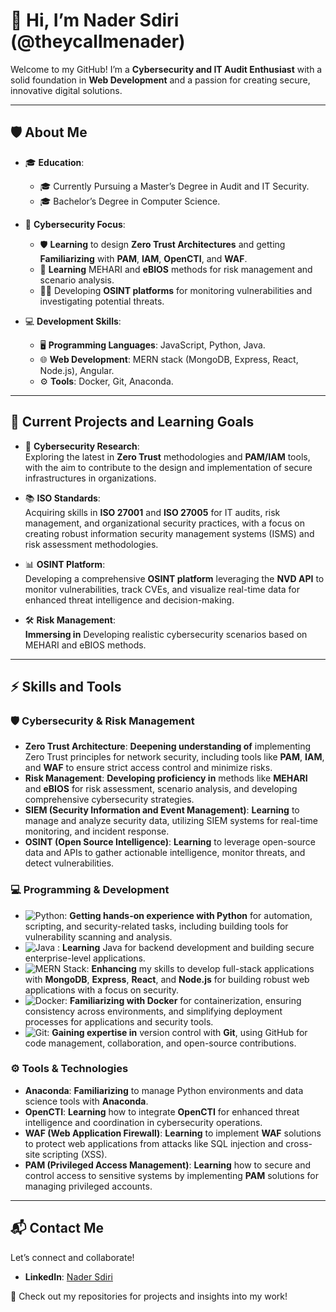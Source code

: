 # 👋 Hi, I’m Nader Sdiri (@theycallmenader)

Welcome to my GitHub! I’m a **Cybersecurity and IT Audit Enthusiast** with a solid foundation in **Web Development** and a passion for creating secure, innovative digital solutions.

---

## 🛡️ About Me  
- 🎓 **Education**:  
  - 🎓 Currently Pursuing a Master’s Degree in Audit and IT Security.  
  - 🎓 Bachelor’s Degree in Computer Science.

- 💼 **Cybersecurity Focus**:
  - 🛡️ **Learning** to design **Zero Trust Architectures** and getting **Familiarizing** with  **PAM**, **IAM**, **OpenCTI**, and **WAF**.
  - 🔐 **Learning** MEHARI and **eBIOS** methods for risk management and scenario analysis.  
  - 🕵️‍♂️ Developing **OSINT platforms** for monitoring vulnerabilities and investigating potential threats.  
  
- 💻 **Development Skills**:  
  - 🖥️ **Programming Languages**: JavaScript, Python, Java.  
  - 🌐 **Web Development**: MERN stack (MongoDB, Express, React, Node.js), Angular.  
  - ⚙️ **Tools**: Docker, Git, Anaconda.

---


## 🌱 Current Projects and Learning Goals  
- 🧠 **Cybersecurity Research**:  
  Exploring the latest in **Zero Trust** methodologies and **PAM/IAM** tools, with the aim to contribute to the design and implementation of secure infrastructures in organizations.

- 📚 **ISO Standards**:  
  Acquiring skills in **ISO 27001** and **ISO 27005** for IT audits, risk management, and organizational security practices, with a focus on creating robust information security management systems (ISMS) and risk assessment methodologies.
  
- 📊 **OSINT Platform**:  
  Developing a comprehensive **OSINT platform** leveraging the **NVD API** to monitor vulnerabilities, track CVEs, and visualize real-time data for enhanced threat intelligence and decision-making.  

- 🛠️ **Risk Management**:  
  **Immersing in** Developing realistic cybersecurity scenarios based on MEHARI and eBIOS methods.


---

## ⚡ Skills and Tools  

### 🛡️ **Cybersecurity & Risk Management**  
- **Zero Trust Architecture**: **Deepening understanding of** implementing Zero Trust principles for network security, including tools like **PAM**, **IAM**, and **WAF** to ensure strict access control and minimize risks.  
- **Risk Management**: **Developing proficiency in** methods like **MEHARI** and **eBIOS** for risk assessment, scenario analysis, and developing comprehensive cybersecurity strategies.
- **SIEM (Security Information and Event Management)**: **Learning** to manage and analyze security data, utilizing SIEM systems for real-time monitoring, and incident response.  
- **OSINT (Open Source Intelligence)**: **Learning** to leverage open-source data and APIs to gather actionable intelligence, monitor threats, and detect vulnerabilities.  

### 💻 **Programming & Development**  
- ![Python](https://img.shields.io/badge/Python-Intermediate-blue): **Getting hands-on experience with Python** for automation, scripting, and security-related tasks, including building tools for vulnerability scanning and analysis.  
- ![Java](https://img.shields.io/badge/Java-Beginner-red)  : **Learning** Java for backend development and building secure enterprise-level applications.  
- ![MERN Stack](https://img.shields.io/badge/MERN%20Stack-Intermediate-lightblue): **Enhancing** my skills to develop full-stack applications with **MongoDB**, **Express**, **React**, and **Node.js** for building robust web applications with a focus on security.  
- ![Docker](https://img.shields.io/badge/Docker-Beginner-lightblue): **Familiarizing with Docker** for containerization, ensuring consistency across environments, and simplifying deployment processes for applications and security tools.  
- ![Git](https://img.shields.io/badge/Git-Intermediate-orange): **Gaining expertise in** version control with **Git**, using GitHub for code management, collaboration, and open-source contributions. 

### ⚙️ **Tools & Technologies**  
- **Anaconda**: **Familiarizing** to manage Python environments and data science tools with **Anaconda**.  
- **OpenCTI**: **Learning** how to integrate **OpenCTI** for enhanced threat intelligence and coordination in cybersecurity operations.  
- **WAF (Web Application Firewall)**: **Learning** to implement **WAF** solutions to protect web applications from attacks like SQL injection and cross-site scripting (XSS).  
- **PAM (Privileged Access Management)**: **Learning** how to secure and control access to sensitive systems by implementing **PAM** solutions for managing privileged accounts.


---

## 📬 Contact Me  
Let’s connect and collaborate!  
- **LinkedIn**: [Nader Sdiri](https://www.linkedin.com/in/theycallmenader/)  

🚀 Check out my repositories for projects and insights into my work!
